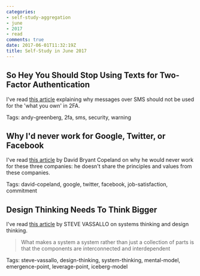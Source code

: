 ```yaml
---
categories:
- self-study-aggregation
- june
- 2017
- read
comments: true
date: 2017-06-01T11:32:19Z
title: Self-Study in June 2017 
---
```


## So Hey You Should Stop Using Texts for Two-Factor Authentication

I've read [this article][sms-2fa] explaining why messages over SMS should not be used for the 'what you own' in 2FA.

Tags: andy-greenberg, 2fa, sms, security, warning

[sms-2fa]: https://www.wired.com/2016/06/hey-stop-using-texts-two-factor-authentication/

## Why I'd never work for Google, Twitter, or Facebook

I've read [this article][no-work-for] by David Bryant Copeland on why he would never work for these three companies: he doesn't share the principles and values from these companies.

Tags: david-copeland, google, twitter, facebook, job-satisfaction, commitment

[no-work-for]: http://naildrivin5.com/blog/2011/08/01/why-i-wont-work-for-google-twitter-facebook.html

## Design Thinking Needs To Think Bigger

I've read [this article][design-thinking] by STEVE VASSALLO on systems thinking and design thinking.

> What makes a system a system rather than just a collection of parts is that the components are interconnected and interdependent

Tags: steve-vassallo, design-thinking, system-thinking, mental-model, emergence-point, leverage-point, iceberg-model

[design-thinking]: https://www.fastcodesign.com/90112320/design-thinking-needs-to-think-bigger

